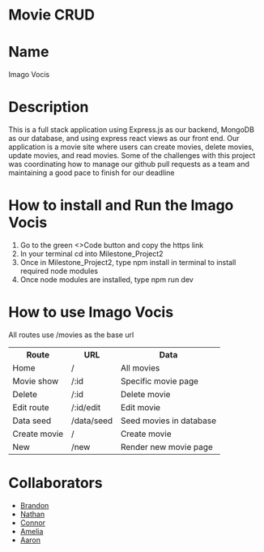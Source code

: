 # Movie CRUD

<h1>Name</h1>
Imago Vocis

<h1>Description</h1>
<p>This is a full stack application using Express.js as our backend, MongoDB as our database, and using express react views as our front end. Our application is a movie site where users can create movies, delete movies, update movies, and read movies. Some of the challenges with this project was coordinating how to manage our github pull requests as a team and maintaining a good pace to finish for our deadline</p>

<h1>How to install and Run the Imago Vocis</h1>
<ol>
<li>Go to the green <>Code button and copy the https link </li>
<li>In your terminal cd into Milestone_Project2</li>
<li>Once in Milestone_Project2, type npm install in terminal to install required node modules</li>
<li>Once node modules are installed, type npm run dev</li>
</ol>

<h1>How to use Imago Vocis</h1>
<p>All routes use /movies as the base url</p>
<table>
<tr>
<th>Route</th>
<th>URL</th>
<th>Data</th>
</tr>

<tr>
<td>Home</td>
<td>/</td>
<td>All movies</td>
</tr>

<tr>
<td>Movie show</td>
<td>/:id</td>
<td>Specific movie page</td>
</tr>
<tr>
<td>Delete</td>
<td>/:id</td>
<td>Delete movie</td>
</tr>

<tr>
<td>Edit route</td>
<td>/:id/edit</td>
<td>Edit movie</td>
</tr>

<tr>
<td>Data seed</td>
<td>/data/seed</td>
<td>Seed movies in database</td>
</tr>

<tr>
<td>Create movie</td>
<td>/</td>
<td>Create movie</td>
</tr>

<tr>
<td>New</td>
<td>/new</td>
<td>Render new movie page</td>
</tr>
</table>

<h1>Collaborators</h1>
<ul>
<li><a href='https://github.com/BrandonLife'>Brandon</a></li>
<li><a href=''>Nathan</a></li>
<li><a href=''>Connor</a></li>
<li><a href='https://github.com/ACGreve'>Amelia</a></li>
<li><a href=''>Aaron</a></li>
</ul>